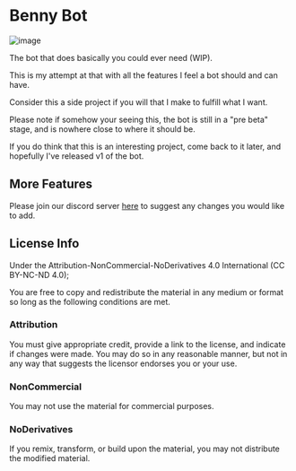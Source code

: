 # Benny Bot

![image](https://user-images.githubusercontent.com/57199957/185969892-cd62402c-b323-4b63-bc54-aa0dbdccc7ff.png)

The bot that does basically you could ever need (WIP).

This is my attempt at that with all the features I feel a bot should and can have.

Consider this a side project if you will that I make to fulfill what I want.

Please note if somehow your seeing this, the bot is still in a "pre beta" stage, and is nowhere close to where it should be.

If you do think that this is an interesting project, come back to it later, and hopefully I've released v1 of the bot.

## More Features
Please join our discord server [here](https://discord.gg/V55WS7Vsfx) to suggest any changes you would like to add.

## License Info

Under the Attribution-NonCommercial-NoDerivatives 4.0 International (CC BY-NC-ND 4.0);

You are free to copy and redistribute the material in any medium or format so long as the following conditions are met.

### Attribution
You must give appropriate credit, provide a link to the license, and indicate if changes were made. You may do so in any reasonable manner, but not in any way that suggests the licensor endorses you or your use.

### NonCommercial
You may not use the material for commercial purposes.

### NoDerivatives
If you remix, transform, or build upon the material, you may not distribute the modified material.
